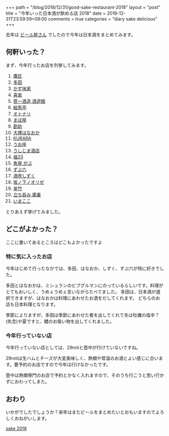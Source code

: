 +++
path = "/blog/2018/12/31/good-sake-restaurant-2018"
layout = "post"
title = "今年いった日本酒が飲める店 2018"
date = 2018-12-31T23:59:59+09:00
comments = true
categories = "diary sake delicious"
+++

去年は [ビール屋さん](http://blog.katsyoshi.org/blog/2017/12/30/favorite-beer-house/) でしたので今年は日本酒をまとめてみます。


## 何軒いった？

まず、今年行ったお店を列挙してみます。

1. [鷹匠](https://tabelog.com/tokyo/A1311/A131106/13009812/)
1. [多田](https://tabelog.com/tokyo/A1311/A131106/13187564/)
1. [かず味家](https://tabelog.com/tokyo/A1311/A131101/13146616/)
1. [喜楽](https://tabelog.com/tokyo/A1314/A131403/13145814/)
1. [笹一酒造 酒遊館](https://tabelog.com/yamanashi/A1905/A190501/19006029/)
1. [絵馬亭](https://tabelog.com/tokyo/A1311/A131101/13016778/)
1. [オトナリ](https://tabelog.com/tokyo/A1309/A130905/13196674/)
1. [まぼ屋](https://tabelog.com/miyagi/A0401/A040101/4019381/)
1. [勘助](https://tabelog.com/miyagi/A0401/A040101/4010195/)
1. [大塚はなおか](https://tabelog.com/tokyo/A1323/A132302/13113345/)
1. [KURARA](https://tabelog.com/tokyo/A1310/A131002/13169654/)
1. [うお座](https://tabelog.com/tokyo/A1309/A130906/13029173/)
1. [うしじま酒店](https://tabelog.com/kumamoto/A4301/A430101/43013344/)
1. [福33](https://tabelog.com/tokyo/A1310/A131002/13177769/)
1. [魚屋 がぶ](https://tabelog.com/tokyo/A1307/A130701/13094750/)
1. [ずぶ六](https://tabelog.com/tokyo/A1311/A131102/13216303/)
1. [酒壺しずく](https://tabelog.com/tokyo/A1311/A131106/13174819/)
1. [坂ノ下ノオリゼ](https://tabelog.com/tokyo/A1311/A131106/13227775/)
1. [釜竹](https://tabelog.com/tokyo/A1311/A131106/13020252/)
1. [立ち呑み 庫裏](https://tabelog.com/tokyo/A1301/A130103/13141421/)
1. [いまここ](https://tabelog.com/tokyo/A1303/A130301/13158104/)

とりあえず挙げてみました。

## どこがよかった？

ここに書いてあるところはどこもよかったですよ

### 特に気に入ったお店

今年はじめて行ったなかでは、多田、はなおか、しずく、ずぶ六が特に好きでした。

多田とはなおかは、ミシュランのビブグルマンにのっているらしいです。料理がとてもおいしく、うめぇうめぇ言いながらたべてました。
多田は、日本酒が選択できますが、はなおかは料理にあわせたお酒をだしてくれます。
どちらのお店も日本料理となります。

季節によりますが、多田は季節にあわせた肴を出してくれて冬は牡蠣の塩辛？(失念)や夏ですと、鱧のお吸い物を出してくれました。

### 今年行っていない店

今年行っていない店としては、29rotiと壺中が行けていないですね。

29rotiは生ハムとチーズが大変美味しく、熱燗や常温のお酒とよい感じに合います。要予約のお店ですので今年は行けなかったです。

壺中は熱燗専門のお店で予約とかなく入れますので、そのうち行こうと思い行かずにおわってしまた。

## おわり

いかがでしたでしょうか？来年はまたビールをまとめたいとおもいますのでよろしくおねがいします。

[sake 2018](https://drive.google.com/open?id=1NjNMxM0HM_mpi_gccWQyeSy-d3RXCAiF&usp=sharing)
